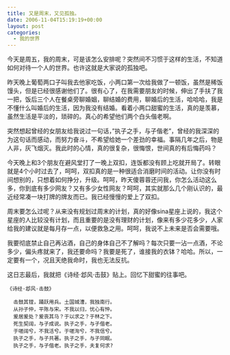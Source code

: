 ```yaml
---
title: 又是周末，又见孤独。
date: 2006-11-04T15:19:19+00:00
layout: post
categories:
  - 我的世界
---
```


今天是周五，我的周末，可是该怎么安排呢？突然间不习惯于这样的生活，不知道如何对待一个人的世界。也许这就是大家说的孤独吧。

昨天晚上葡萄两口子叫我去他家吃饭，小两口第一次给我做了一顿饭，虽然是稀饭馒头，但是已经很感谢他们了。很有心了，在我需要朋友的时候，伸出了手扶了我一把，饭后三个人在餐桌旁聊婚姻，聊结婚的费用，聊婚后的生活，哈哈哈，我是不懂什么叫婚后的生活，因为我没有结婚。看着小两口甜蜜的生活，真的是羡慕，虽然生活是平淡的，琐碎的。真心的希望他们两个白头偕老啊。

突然想起曾经的女朋友给我说过一句话，&#8221;执子之手，与子偕老&#8221;，曾经的我深深的为这句话而感动，而努力奋斗，不希望给她一个差劲的幸福。事隔几年之后，物是人非，灰飞烟灭。我此时的心情，真的很复杂，很悔恨，世间真的有后悔药吗？
<!--more-->
今天晚上和3个朋友在避风堂打了一晚上双扣，连饭都没有顾上吃就开局了。转眼就是4个小时过去了，呵呵，双扣真的是一种很适合消磨时间的活动。让你没有时间想别的，只想着如何挣分，升级。呵呵，昨天傻蓉蓉还问我，你怎么活动这么多，你到底有多少网友？又有多少女性网友？呵呵，其实就那么几个刚认识的，最近经常凑一块打牌的牌友而已。我已经慢慢的爱上了双扣。

周末要怎么过呢？从来没有规划过周末的计划，真的好像sina星座上说的，我这个星座的人比较没有计划，而且重要的是没有理财的计划，像来有多少花多少，人家给我的建议就是每月存一点，以便救急之用。呵呵，我说不上未来是否会需要哦。

我要彻底禁止自己再沾酒，自己的身体自己不了解吗？每次只要一沾一点酒，不论多少，偏头疼就来了，我还要命吗？我要是死了，谁接我的衣钵？哈哈。所以，一定要有一个，况且天绝我命时，我也无法反抗。

这日志最后，我就把《诗经·邶风·击鼓》贴上。回忆下甜蜜的往事吧。


    《诗经·邶风·击鼓》

      击鼓其镗，踊跃用兵。土国城漕，我独南行。
	  从孙子仲，平陈与宋。不我以归，忧心有忡。
	  爰居爰处？爰丧其马？于以求之？于林之下。
	  死生契阔，与子成说。执子之手，与子偕老。
	  于嗟阔兮，不我活兮。于嗟洵兮，不我信兮。
	  执子之手，与子共著。执子之手，与子同眠。
	  执子之手，与子偕老。执子之手，夫复何求?

